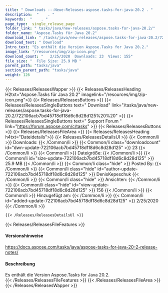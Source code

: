 ```yaml
---
title: " Downloads ---Neue-Releases-aspose.tasks-for-java-20.2 . "
description:  "    . " 
keywords:  "    . " 
page_type:  single_release_page
folder_link: " tasks/java/new-releases/aspose.tasks-for-java-20.2/"
folder_name: "Aspose.Tasks für Java 20.2"
download_link: " /tasks/java/new-releases/aspose.tasks-for-java-20.2/722106acb7bd45718df18d6c8d28d125"
download_text: " Download"
Intro_text: "Es enthält die Version Aspose.Tasks for Java 20.2."
image_link: "/resources/img/zip-icon.png"
download_count: "   2/25/2020  Downloads: 23  Views: 155"
file_size: "  File Size: 25.9 MB "
parent_path: "tasks/java"
section_parent_path: "tasks/java"
weight: 126
---
```


{{< Releases/ReleasesWapper >}}
  {{< Releases/ReleasesHeading H2txt="Aspose.Tasks für Java 20.2" imagelink="/resources/img/zip-icon.png">}}
  {{< Releases/ReleasesButtons >}}
    {{< Releases/ReleasesSingleButtons text=" Download" link="/tasks/java/new-releases/aspose.tasks-for-java-20.2/722106acb7bd45718df18d6c8d28d125%20%20" >}}
    {{< Releases/ReleasesSingleButtons text=" Support Forum " link="https://forum.aspose.com/c/tasks" >}}
  {{< Releases/ReleasesButtons >}}
  {{< Releases/ReleasesFileArea >}}
    {{< Releases/ReleasesHeading h4txt="Dateidetails">}}
    {{< Releases/ReleasesDetailsUl >}}
            {{< Common/li >}} Downloads: {{< /Common/li >}}
      {{< Common/li class="downloadcount" id="dwn-update-722106acb7bd45718df18d6c8d28d125" >}} 23 {{< /Common/li >}}
      {{< Common/li >}} Dateigröße: {{< /Common/li >}}
      {{< Common/li id="size-update-722106acb7bd45718df18d6c8d28d125" >}} 25.9 MB {{< /Common/li >}} 
      {{< Common/li  class="hide" >}} Posted By: {{< /Common/li >}} 
      {{< Common/li class="hide" id="author-update-722106acb7bd45718df18d6c8d28d125" >}} DenisKepeschuk {{< /Common/li >}}
      {{< Common/li class="hide" >}} Ansichten: {{< /Common/li >}}
      {{< Common/li class="hide" id="view-update-722106acb7bd45718df18d6c8d28d125" >}} 156 {{< /Common/li >}}
      {{< Common/li >}} Hinzugefügt am: {{< /Common/li >}}
      {{< Common/li id="added-update-722106acb7bd45718df18d6c8d28d125" >}} 2/25/2020 {{< /Common/li >}} 

    {{< /Releases/ReleasesDetailsUl >}}

  {{< Releases/ReleasesFileFeatures >}}
      <h4>Versionshinweise</h4><div> <a href="https://docs.aspose.com/tasks/java/aspose-tasks-for-java-20-2-release-notes/">https://docs.aspose.com/tasks/java/aspose-tasks-for-java-20-2-release-notes/</a></div><h4> Beschreibung</h4><div class="HTMLDescription"> Es enthält die Version Aspose.Tasks for Java 20.2.</div>
  {{< /Releases/ReleasesFileFeatures >}}
 {{< /Releases/ReleasesFileArea >}}
{{< /Releases/ReleasesWapper >}}




